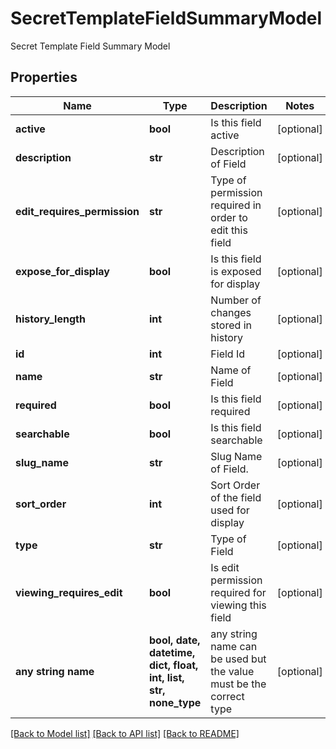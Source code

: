 # SecretTemplateFieldSummaryModel

Secret Template Field Summary Model

## Properties
Name | Type | Description | Notes
------------ | ------------- | ------------- | -------------
**active** | **bool** | Is this field active | [optional] 
**description** | **str** | Description of Field | [optional] 
**edit_requires_permission** | **str** | Type of permission required in order to edit this field | [optional] 
**expose_for_display** | **bool** | Is this field is exposed for display | [optional] 
**history_length** | **int** | Number of changes stored in history | [optional] 
**id** | **int** | Field Id | [optional] 
**name** | **str** | Name of Field | [optional] 
**required** | **bool** | Is this field required | [optional] 
**searchable** | **bool** | Is this field searchable | [optional] 
**slug_name** | **str** | Slug Name of Field. | [optional] 
**sort_order** | **int** | Sort Order of the field used for display | [optional] 
**type** | **str** | Type of Field | [optional] 
**viewing_requires_edit** | **bool** | Is edit permission required for viewing this field | [optional] 
**any string name** | **bool, date, datetime, dict, float, int, list, str, none_type** | any string name can be used but the value must be the correct type | [optional]

[[Back to Model list]](../README.md#documentation-for-models) [[Back to API list]](../README.md#documentation-for-api-endpoints) [[Back to README]](../README.md)


